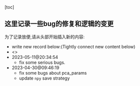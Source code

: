 [toc]

## 这里记录一些bug的修复和逻辑的变更

为了记录放便,请从头部开始插入新的内容:



- write new record below:(Tightly connect new content below)
- <>
- 2023-05-11@20:34:54
  - fix some serious bugs.
- 2023-04-30@09:46:19
  - fix some bugs about pca_params
  - update `npy` save strategy